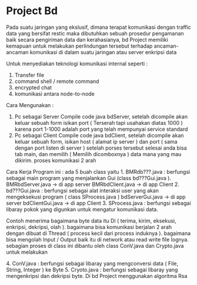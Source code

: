 <h1> Project Bd </h1>

Pada suatu jaringan yang ekslusif, dimana terapat komunikasi dengan traffic data yang bersifat restic maka dibutuhkan sebuah prosedur pengamanan baik secara pengiriman data dan kerahasianya, bd Project memiliki kemapuan untuk melakukan perlindungan tersebut  terhadap ancaman-ancaman komunikasi di dalam suatu jaringan atau server enkripsi data

Untuk menyediakan teknologi komunikasi internal seperti :

1. Transfer file 
2. command shell / remote command
3. encrypted chat 
4. komunikasi antara node-to-node

Cara Mengunakan :
  1. Pc sebagai Server
        Compile code java bdServer, setelah dicompile akan keluar sebuah form isikan port ( Terserah tapi usahakan diatas 1000 ) karena port 1-1000 adalah port yang telah mempunyai service standard
  2. Pc sebagai Client 
        Compile code java bdClient, setelah dicompile akan keluar sebuah form, isikan host ( alamat ip server ) dan port ( sama dengan port listen di server )
  setelah porses tersebut selesai anda bisa tab main, dan memilih ( Memilih dicomboxnya ) data mana yang mau dikirim. proses komunikasi 2 arah

Cara Kerja Program ini :
  ada 5 buah class yaitu 
    1. BMRdb???.java : berfungsi sebagai main program yang menjalankan Gui (class bd???Gui.java ). 
        BMRbdServer.java -> di app server
        BMRbdClient.java -> di app Client
    2. bd???Gui.java : berfungsi sebagai alat interaksi user yang akan mengeksekusi program ( class SProcess.java )
        bdServerGui.java -> di app server
        bdClientGui.java -> di app Client
    3. SProcess.java : berfungsi sebagai libaray pokok yang digunkan untuk mengatur komunikasi data. 
    <p> Contoh menerima bagaimana byte data itu Di ( terima, kirim, eksekusi, enkripsi, dekripsi, olah ). bagaimana bisa komunikasi berjalan 2 arah dengan dibuat di Thread ( process kecil dari process induknya ). bagaimana bisa mengolah Input / Output baik itu di network atau read write file lognya. sebagian proses di class ini dibantu oleh class ConV.java dan Crypto.java untuk melakukan </p> 
    4. ConV.java     : berfungsi sebagai libaray yang mengconversi data ( File, String, Integer ) ke Byte 
    5. Cryoto.java   : berfungsi sebagai libaray yang mengenkripsi dan dekripsi byte. Di bd Project menggunakan algoritma Rsa
